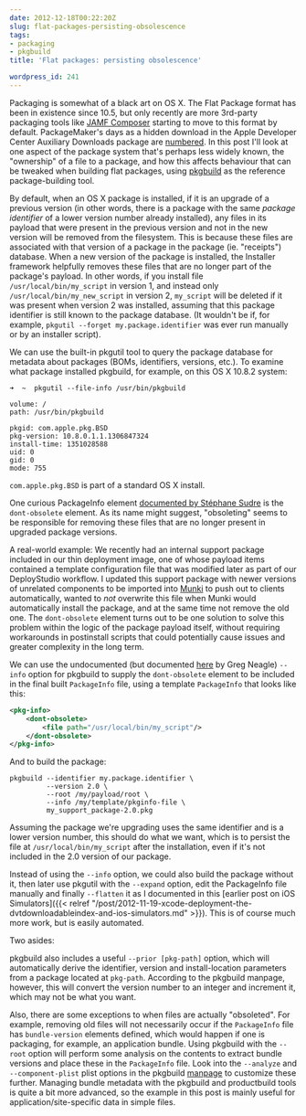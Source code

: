 ```yaml
---
date: 2012-12-18T00:22:20Z
slug: flat-packages-persisting-obsolescence
tags:
- packaging
- pkgbuild
title: 'Flat packages: persisting obsolescence'

wordpress_id: 241
---
```


<!-- [![pkg_256](images/2012/12/pkg_256.png)](http://macops.ca/flat-packages-persisting-obsolescence/pkg_256/) -->

Packaging is somewhat of a black art on OS X. The Flat Package format has been in existence since 10.5, but only recently are more 3rd-party packaging tools like [JAMF Composer](http://www.jamfsoftware.com/products/composer) starting to move to this format by default. PackageMaker's days as a hidden download in the Apple Developer Center Auxiliary Downloads package are [numbered](https://developer.apple.com/library/mac/#documentation/developertools/conceptual/PackageMakerUserGuide/RevisionHistory.html#//apple_ref/doc/uid/TP40005371-CH999-SW1). In this post I'll look at one aspect of the package system that's perhaps less widely known, the "ownership" of a file to a package, and how this affects behaviour that can be tweaked when building flat packages, using [pkgbuild](https://developer.apple.com/library/mac/#documentation/Darwin/Reference/ManPages/man1/pkgbuild.1.html) as the reference package-building tool.

<!--more-->

By default, when an OS X package is installed, if it is an upgrade of a previous version (in other words, there is a package with the same _package identifier_ of a lower version number already installed), any files in its payload that were present in the previous version and not in the new version will be removed from the filesystem. This is because these files are associated with that version of a package in the package (ie. "receipts") database. When a new version of the package is installed, the Installer framework helpfully removes these files that are no longer part of the package's payload. In other words, if you install file `/usr/local/bin/my_script` in version 1, and instead only `/usr/local/bin/my_new_script` in version 2, `my_script` will be deleted if it was present when version 2 was installed, assuming that this package identifier is still known to the package database. (It wouldn't be if, for example, `pkgutil --forget my.package.identifier` was ever run manually or by an installer script).

We can use the built-in pkgutil tool to query the package database for metadata about packages (BOMs, identifiers, versions, etc.). To examine what package installed pkgbuild, for example, on this OS X 10.8.2 system:

```
➜  ~  pkgutil --file-info /usr/bin/pkgbuild

volume: /
path: /usr/bin/pkgbuild

pkgid: com.apple.pkg.BSD
pkg-version: 10.8.0.1.1.1306847324
install-time: 1351028588
uid: 0
gid: 0
mode: 755
```

`com.apple.pkg.BSD` is part of a standard OS X install.

One curious PackageInfo element [documented by Stéphane Sudre](http://s.sudre.free.fr/Stuff/Ivanhoe/FLAT.html) is the `dont-obsolete` element. As its name might suggest, "obsoleting" seems to be responsible for removing these files that are no longer present in upgraded package versions.

A real-world example: We recently had an internal support package included in our thin deployment image, one of whose payload items contained a template configuration file that was modified later as part of our DeployStudio workflow. I updated this support package with newer versions of unrelated components to be imported into [Munki](https://github.com/munki/munki) to push out to clients automatically, wanted to _not_ overwrite this file when Munki would automatically install the package, and at the same time not remove the old one. The `dont-obsolete` element turns out to be one solution to solve this problem within the logic of the package payload itself, without requiring workarounds in postinstall scripts that could potentially cause issues and greater complexity in the long term.

We can use the undocumented (but documented [here](http://managingosx.wordpress.com/2012/07/05/stupid-tricks-with-pkgbuild) by Greg Neagle) `--info` option for pkgbuild to supply the `dont-obsolete` element to be included in the final built `PackageInfo` file, using a template `PackageInfo` that looks like this:

```xml
<pkg-info>
    <dont-obsolete>
        <file path="/usr/local/bin/my_script"/>
    </dont-obsolete>
</pkg-info>
```

And to build the package:

```
pkgbuild --identifier my.package.identifier \
         --version 2.0 \
         --root /my/payload/root \
         --info /my/template/pkginfo-file \
         my_support_package-2.0.pkg
```

Assuming the package we're upgrading uses the same identifier and is a lower version number, this should do what we want, which is to persist the file at `/usr/local/bin/my_script` after the installation, even if it's not included in the 2.0 version of our package.

Instead of using the `--info` option, we could also build the package without it, then later use pkgutil with the `--expand` option, edit the PackageInfo file manually and finally `--flatten` it as I documented in this [earlier post on iOS Simulators]({{< relref "/post/2012-11-19-xcode-deployment-the-dvtdownloadableindex-and-ios-simulators.md" >}}). This is of course much more work, but is easily automated.

Two asides:

pkgbuild also includes a useful `--prior [pkg-path]` option, which will automatically derive the identifier, version and install-location parameters from a package located at `pkg-path`. According to the pkgbuild manpage, however, this will convert the version number to an integer and increment it, which may not be what you want.

Also, there are some exceptions to when files are actually "obsoleted". For example, removing old files will not necessarily occur if the `PackageInfo` file has `bundle-version` elements defined, which would happen if one is packaging, for example, an application bundle. Using pkgbuild with the `--root` option will perform some analysis on the contents to extract bundle versions and place these in the `PackageInfo` file. Look into the `--analyze` and `--component-plist` plist options in the pkgbuild [manpage](https://developer.apple.com/library/mac/#documentation/Darwin/Reference/ManPages/man1/pkgbuild.1.html) to customize these further. Managing bundle metadata with the pkgbuild and productbuild tools is quite a bit more advanced, so the example in this post is mainly useful for application/site-specific data in simple files.

